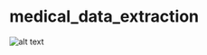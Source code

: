 # medical_data_extraction

![alt text](https://private-user-images.githubusercontent.com/112578130/351026647-259f56d1-affd-44c6-9921-faed84783a2a.png?jwt=eyJhbGciOiJIUzI1NiIsInR5cCI6IkpXVCJ9.eyJpc3MiOiJnaXRodWIuY29tIiwiYXVkIjoicmF3LmdpdGh1YnVzZXJjb250ZW50LmNvbSIsImtleSI6ImtleTUiLCJleHAiOjE3MjE2NjMxMzgsIm5iZiI6MTcyMTY2MjgzOCwicGF0aCI6Ii8xMTI1NzgxMzAvMzUxMDI2NjQ3LTI1OWY1NmQxLWFmZmQtNDRjNi05OTIxLWZhZWQ4NDc4M2EyYS5wbmc_WC1BbXotQWxnb3JpdGhtPUFXUzQtSE1BQy1TSEEyNTYmWC1BbXotQ3JlZGVudGlhbD1BS0lBVkNPRFlMU0E1M1BRSzRaQSUyRjIwMjQwNzIyJTJGdXMtZWFzdC0xJTJGczMlMkZhd3M0X3JlcXVlc3QmWC1BbXotRGF0ZT0yMDI0MDcyMlQxNTQwMzhaJlgtQW16LUV4cGlyZXM9MzAwJlgtQW16LVNpZ25hdHVyZT05MzRlOTExNTU1MTllODQ3NmFmZGExZjRjYzQ3ZTNkNGExNWYzYWFkNjFhYzAwZDg3YTllMWM3YWQwM2QxMzBlJlgtQW16LVNpZ25lZEhlYWRlcnM9aG9zdCZhY3Rvcl9pZD0wJmtleV9pZD0wJnJlcG9faWQ9MCJ9._0QRXk3avCB92ORphbFGrzA8i44X4MxMqzaLlcOn9KU)
